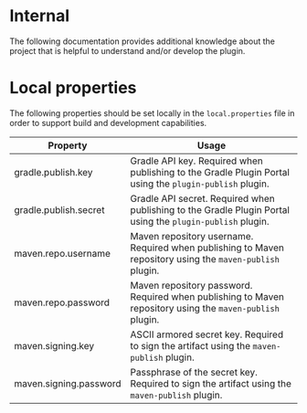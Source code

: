 # Internal

The following documentation provides additional knowledge about the project that is helpful to understand and/or develop the plugin.

# Local properties

The following properties should be set locally in the `local.properties` file in order to support build and development capabilities.

| Property               | Usage |
| ---------------------- | ----- |
| gradle.publish.key     | Gradle API key. Required when publishing to the Gradle Plugin Portal using the `plugin-publish` plugin. |
| gradle.publish.secret  | Gradle API secret. Required when publishing to the Gradle Plugin Portal using the `plugin-publish` plugin. |
| maven.repo.username    | Maven repository username. Required when publishing to Maven repository using the `maven-publish` plugin. |
| maven.repo.password    | Maven repository password. Required when publishing to Maven repository using the `maven-publish` plugin. |
| maven.signing.key      | ASCII armored secret key. Required to sign the artifact using the `maven-publish` plugin. |
| maven.signing.password | Passphrase of the secret key. Required to sign the artifact using the `maven-publish` plugin. |
